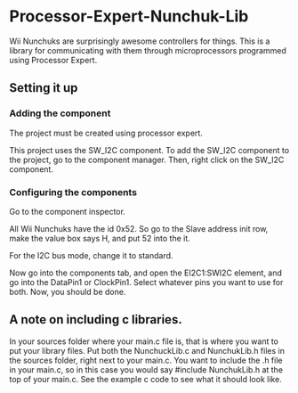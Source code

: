 # Processor-Expert-Nunchuk-Lib
Wii Nunchuks are surprisingly awesome controllers for things. This is a library for communicating with them through microprocessors programmed using Processor Expert. 

## Setting it up

### Adding the component

The project must be created using processor expert.

This project uses the SW_I2C component. To add the SW_I2C component to the project, go to the component manager. Then, 
right click on the SW_I2C component. 

### Configuring the components

Go to the component inspector.

All Wii Nunchuks have the id 0x52.
So go to the Slave address init row, make the value box says H, and put 52 into the it.

For the I2C bus mode, change it to standard.

Now go into the components tab, and open the EI2C1:SWI2C element, and go into the DataPin1 or ClockPin1. Select whatever pins you want to use for both. Now, you should be done.

## A note on including c libraries.

In your sources folder where your main.c file is, that is where you want to put your library files. Put both the NunchuckLib.c 
and NunchukLib.h files in the sources folder, right next to your main.c. You want to include the .h file in your main.c, so in 
this case you would say #include NunchukLib.h at the top of your main.c. See the example c code to see what it should look 
like.
